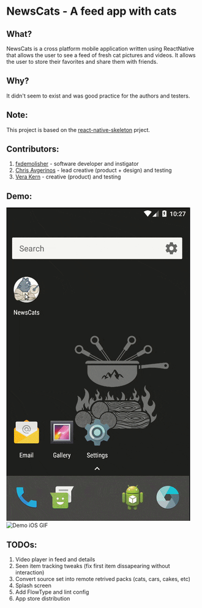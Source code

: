 # NewsCats - A feed app with cats

## What?

NewsCats is a cross platform mobile application written using ReactNative that allows the user to see a feed of fresh cat pictures and videos. It allows the user to store their favorites and share them with friends.

## Why?

It didn't seem to exist and was good practice for the authors and testers.

## Note:

This project is based on the [react-native-skeleton](https://github.com/fxdemolisher/react-native-skeleton) prject.

## Contributors:

1. [fxdemolisher](https://github.com/fxdemolisher) - software developer and instigator
1. [Chris Avgerinos](https://github.com/chrisavgerinos) - lead creative (product + design) and testing
1. [Vera Kern](https://github.com/verakern) - creative (product) and testing

## Demo:

![Demo Android GIF](https://github.com/fxdemolisher/newscats/blob/master/docs/demo-android.gif) ![Demo iOS GIF](https://github.com/fxdemolisher/newscats/blob/master/docs/demo-ios.gif)

## TODOs:

1. Video player in feed and details
1. Seen item tracking tweaks (fix first item dissapearing without interaction)
1. Convert source set into remote retrived packs (cats, cars, cakes, etc)
1. Splash screen
1. Add FlowType and lint config
1. App store distribution